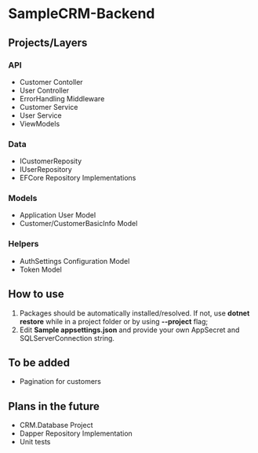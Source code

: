 # SampleCRM-Backend

## Projects/Layers

### API
- Customer Contoller
- User Controller
- ErrorHandling Middleware
- Customer Service 
- User Service 
- ViewModels

### Data
- ICustomerReposity
- IUserRepository
- EFCore Repository Implementations

### Models
- Application User Model
- Customer/CustomerBasicInfo Model

### Helpers
- AuthSettings Configuration Model
- Token Model

## How to use
1. Packages should be automatically installed/resolved. If not, use **dotnet restore** while in a project folder or by using **--project** flag;
2. Edit **Sample appsettings.json** and provide your own AppSecret and SQLServerConnection string.

## To be added
- Pagination for customers

## Plans in the future
- CRM.Database Project
- Dapper Repository Implementation
- Unit tests